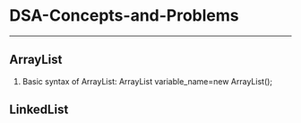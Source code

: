 # DSA-Concepts-and-Problems
<hr>

## ArrayList 
<ol>
  <li>Basic syntax of ArrayList: ArrayList<Data_type> variable_name=new ArrayList<Data_type>();</li>
</ol>
    
## LinkedList
